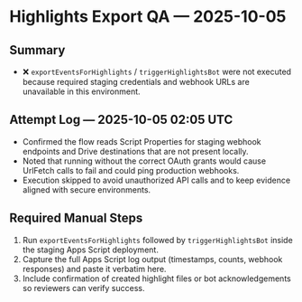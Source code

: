 # Highlights Export QA — 2025-10-05

## Summary
- ❌ `exportEventsForHighlights` / `triggerHighlightsBot` were not executed because required staging credentials and webhook URLs are unavailable in this environment.

## Attempt Log — 2025-10-05 02:05 UTC
- Confirmed the flow reads Script Properties for staging webhook endpoints and Drive destinations that are not present locally.
- Noted that running without the correct OAuth grants would cause UrlFetch calls to fail and could ping production webhooks.
- Execution skipped to avoid unauthorized API calls and to keep evidence aligned with secure environments.

## Required Manual Steps
1. Run `exportEventsForHighlights` followed by `triggerHighlightsBot` inside the staging Apps Script deployment.
2. Capture the full Apps Script log output (timestamps, counts, webhook responses) and paste it verbatim here.
3. Include confirmation of created highlight files or bot acknowledgements so reviewers can verify success.
